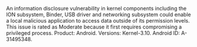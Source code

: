 An information disclosure vulnerability in kernel components including the ION subsystem, Binder, USB driver and networking subsystem could enable a local malicious application to access data outside of its permission levels. This issue is rated as Moderate because it first requires compromising a privileged process. Product: Android. Versions: Kernel-3.10. Android ID: A-31495348.